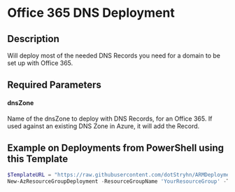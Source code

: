 # Office 365 DNS Deployment

## Description

Will deploy most of the needed DNS Records you need for a domain to be set up with Office 365.

## Required Parameters

#### dnsZone

Name of the dnsZone to deploy with DNS Records, for an Office 365. If used against an existing DNS Zone in Azure, it will add the Record.

## Example on Deployments from PowerShell using this Template

```powershell
$TemplateURL = "https://raw.githubusercontent.com/dotStryhn/ARMDeployments/master/Office365.DNS.Deployment/Office365.DNS.Deployment.json"
New-AzResourceGroupDeployment -ResourceGroupName 'YourResourceGroup' -TemplateUri $TemplateURL -dnsZone 'yourdomain.com'
```